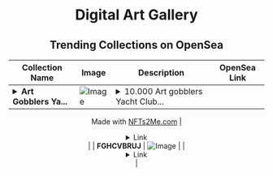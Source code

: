 <div align="center">

# Digital Art Gallery

## Trending Collections on OpenSea

| Collection Name                       | Image                                                                                     | Description                       | OpenSea Link                                                                                          |
|---------------------------------------|-------------------------------------------------------------------------------------------|-----------------------------------|--------------------------------------------------------------------------------------------------------|
| **<details><summary>Art Gobblers Ya...</summary>Art Gobblers Yacht Club</details>** | ![Image](https://i.seadn.io/s/raw/files/ea33d59d9565197536793da802f595c3.png?w=500&auto=format?w=200&auto=format) | <details><summary>10.000 Art gobblers Yacht Club...</summary>10.000 Art gobblers Yacht Club just arrived on the blockchain and are exploring their future habitat...Not affilated with BAYC & Art Gobblers

Made with [NFTs2Me.com](https://nfts2me.com/)</details> | <details><summary>Link</summary>[Art Gobblers Yacht Club](https://opensea.io/collection/art-gobblers-yacht-club-2)</details> |
| **FGHCVBRUJ** | ![Image](https://i.seadn.io/s/raw/files/bb59d39fbeb0bd8724791076cca2cfeb.webp?w=500&auto=format?w=200&auto=format) |  | <details><summary>Link</summary>[FGHCVBRUJ](https://opensea.io/collection/fghcvbruj-7)</details> |

</div>